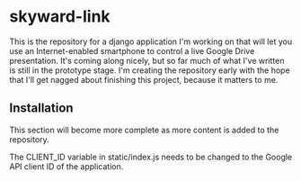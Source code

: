 skyward-link
============

This is the repository for a django application I'm working on that will let you use an Internet-enabled smartphone to control a live Google Drive presentation. It's coming along nicely, but so far much of what I've written is still in the prototype stage. I'm creating the repository early with the hope that I'll get nagged about finishing this project, because it matters to me.


Installation
------------
This section will become more complete as more content is added to the repository.

The CLIENT_ID variable in static/index.js needs to be changed to the Google API client ID of the application.
